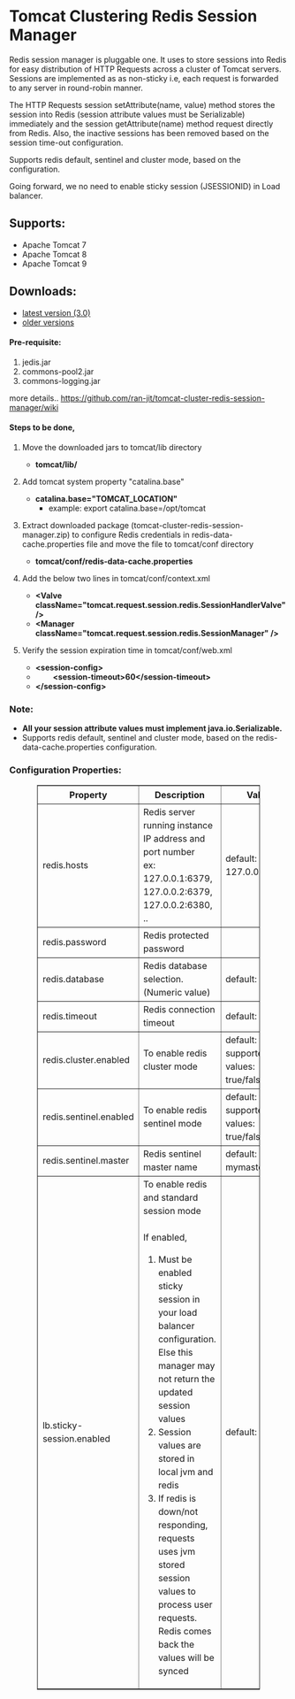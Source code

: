 # Tomcat Clustering Redis Session Manager

Redis session manager is pluggable one. It uses to store sessions into Redis for easy distribution of HTTP Requests across a cluster of Tomcat servers. Sessions are implemented as as non-sticky i.e, each request is forwarded to any server in round-robin manner.

The HTTP Requests session setAttribute(name, value) method stores the session into Redis (session attribute values must be Serializable) immediately and the session getAttribute(name) method request directly from Redis. Also, the inactive sessions has been removed based on the session time-out configuration.

Supports redis default, sentinel and cluster mode, based on the configuration.

Going forward, we no need to enable sticky session (JSESSIONID) in Load balancer.

## Supports:
   - Apache Tomcat 7
   - Apache Tomcat 8
   - Apache Tomcat 9

## Downloads:
   - [latest version (3.0)](https://github.com/ran-jit/tomcat-cluster-redis-session-manager/releases/tag/3.0)
   - [older versions](https://github.com/ran-jit/tomcat-cluster-redis-session-manager/wiki)

#### Pre-requisite:
1. jedis.jar
2. commons-pool2.jar
3. commons-logging.jar

more details.. https://github.com/ran-jit/tomcat-cluster-redis-session-manager/wiki
    

#### Steps to be done,
1. Move the downloaded jars to tomcat/lib directory
	- **tomcat/lib/**
	
2. Add tomcat system property "catalina.base"
	- **catalina.base="TOMCAT_LOCATION"**
	     * example: export catalina.base=/opt/tomcat

3. Extract downloaded package (tomcat-cluster-redis-session-manager.zip) to configure Redis credentials in redis-data-cache.properties file and move the file to tomcat/conf directory
	- **tomcat/conf/redis-data-cache.properties**

4. Add the below two lines in tomcat/conf/context.xml
	- **&#60;Valve className="tomcat.request.session.redis.SessionHandlerValve" &#47;&#62;**
	- **&#60;Manager className="tomcat.request.session.redis.SessionManager" &#47;&#62;**

5. Verify the session expiration time in tomcat/conf/web.xml
	- **&#60;session-config&#62;**
	- 	&nbsp;&nbsp;&nbsp;&nbsp;&nbsp;&nbsp;&nbsp; **&#60;session-timeout&#62;60&#60;&#47;session-timeout&#62;**
	- **&#60;&#47;session-config&#62;**

### Note:
  - **All your session attribute values must implement java.io.Serializable.**
  - Supports redis default, sentinel and cluster mode, based on the redis-data-cache.properties configuration.

### Configuration Properties:
<html>
<body>
    <table border="1px" style="width: 80%;margin-left: 10%;margin-right: 10%;line-height: 1.5;">
        <tr><th style="width: 20%;">Property</th><th style="width: 40%;">Description</th><th style="width: 30%;">Value</th></tr>
        <tr><td>redis.hosts</td><td>Redis server running instance IP address and port number<br>ex: 127.0.0.1:6379, 127.0.0.2:6379, 127.0.0.2:6380, ..</td><td>default: 127.0.0.1:6379</td></tr>
        <tr><td>redis.password</td><td>Redis protected password</td><td></td></tr>
        <tr><td>redis.database</td><td>Redis database selection. (Numeric value)</td><td>default: 0</td></tr>
        <tr><td>redis.timeout</td><td>Redis connection timeout</td><td>default: 2000</td></tr>
        <tr><td>redis.cluster.enabled</td><td>To enable redis cluster mode</td><td>default: false<br>supported values: true/false</td></tr>
        <tr><td>redis.sentinel.enabled</td><td>To enable redis sentinel mode</td><td>default: false<br>supported values: true/false</td></tr>
        <tr><td>redis.sentinel.master</td><td>Redis sentinel master name</td><td>default: mymaster</td></tr>
        <tr><td>lb.sticky-session.enabled</td><td>To enable redis and standard session mode<br><br>If enabled,<ol><li>Must be enabled sticky session in your load balancer configuration. Else this manager may not return the updated session values</li><li>Session values are stored in local jvm and redis</li><li>If redis is down/not responding, requests uses jvm stored session values to process user requests. Redis comes back the values will be synced</li></ol></td><td>default: false</td></tr>
    </table>
</body>
</html>
